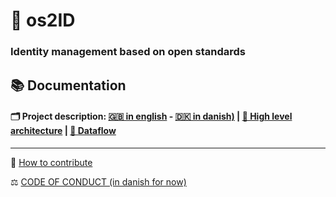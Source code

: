 # 🪪 os2ID
### Identity management based on open standards

## 📚 Documentation

#### 🗂️ Project description: [🇬🇧 in english](/docs/project_description.md#-os2id---identity-and-accessmanagent) - [🇩🇰 in danish)](/docs/project_description.md#-os2id---identitets--og-adgangsstyring) | [🧩 High level architecture](/docs/High_Level_Architecture.md) | [🔀 Dataflow](/docs/Dataflow_component_architecture.md)

---
🎁 [How to contribute](CONTRIBUTING.md)

⚖️ [CODE OF CONDUCT (in danish for now)](https://github.com/OS2offdig/about/blob/main/CODE_OF_CONDUCT.md)
